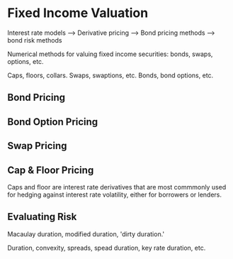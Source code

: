 # Fixed Income Valuation

Interest rate models --> Derivative pricing --> Bond pricing methods --> bond risk methods 

Numerical methods for valuing fixed income securities: bonds, swaps, options, etc.

Caps, floors, collars. Swaps, swaptions, etc. Bonds, bond options, etc. 

## Bond Pricing 

## Bond Option Pricing 

## Swap Pricing

## Cap & Floor Pricing 
Caps and floor are interest rate derivatives that are most commmonly used for hedging against interest rate volatility, either for borrowers or lenders. 

## Evaluating Risk
Macaulay duration, modified duration, 'dirty duration.'

Duration, convexity, spreads, spead duration, key rate duration, etc. 
